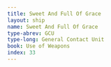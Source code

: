 ```yaml
---
title: Sweet And Full Of Grace
layout: ship
name: Sweet And Full Of Grace
type-abrev: GCU
type-long: General Contact Unit
book: Use of Weapons
index: 33
---
```


